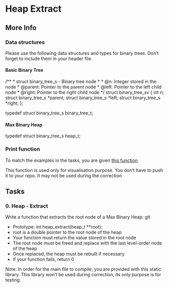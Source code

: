 # Heap Extract

## More Info

### Data structures

Please use the following data structures and types for binary trees. Don’t forget to include them in your header file.

#### Basic Binary Tree

/**
 \* struct binary_tree_s - Binary tree node
 *
 \* @n: Integer stored in the node
 \* @parent: Pointer to the parent node
 \* @left: Pointer to the left child node
 \* @right: Pointer to the right child node
 */
struct binary_tree_sv
{
    int n;
    struct binary_tree_s *parent;
    struct binary_tree_s *left;
    struct binary_tree_s *right;
};

typedef struct binary_tree_s binary_tree_t;

#### Max Binary Heap

typedef struct binary_tree_s heap_t;

### Print function

To match the examples in the tasks, you are given [this function](https://github.com/hs-hq/0x1C.c)

This function is used only for visualisation purpose. You don’t have to push it to your repo. It may not be used during the correction

## Tasks

### 0. Heap - Extract

Write a function that extracts the root node of a Max Binary Heap:
git 
- Prototype: int heap_extract(heap_t **root);
- root is a double pointer to the root node of the heap
- Your function must return the value stored in the root node
- The root node must be freed and replace with the last level-order node of the heap
- Once replaced, the heap must be rebuilt if necessary
- If your function fails, return 0

Note: In order for the main file to compile, you are provided with this static library. This library won’t be used during correction, its only purpose is for testing.
